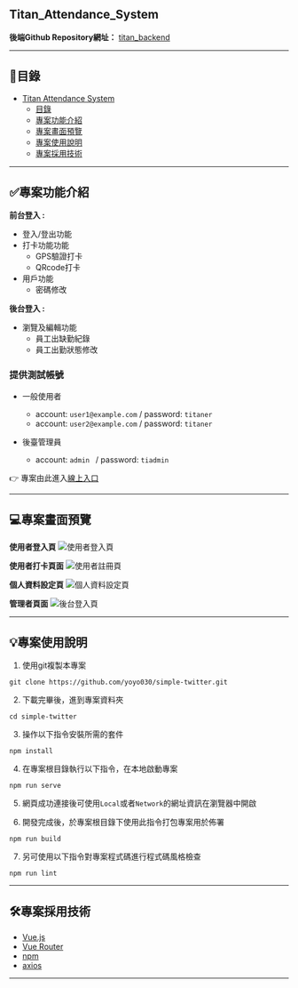 
## Titan_Attendance_System

**後端Github Repository網址：** [titan_backend](https://github.com/Berutorion/titan_backend)


---
## 🔎目錄

- [ Titan Attendance System](#Titan_Attendance_System)
  - [目錄](#目錄)
  - [專案功能介紹](#專案功能介紹)
  - [專案畫面預覽](#專案畫面預覽)
  - [專案使用說明](#專案使用說明)
  - [專案採用技術](#專案採用技術)
---


## ✅專案功能介紹

**前台登入 :**
- 登入/登出功能
- 打卡功能功能
    - GPS驗證打卡
    - QRcode打卡
- 用戶功能
    - 密碼修改
    
**後台登入 :**
- 瀏覽及編輯功能
    - 員工出缺勤紀錄
    - 員工出勤狀態修改
    
### 提供測試帳號

* 一般使用者
    * account: `user1@example.com` / password: `titaner`
    * account: `user2@example.com` / password: `titaner`
    
* 後臺管理員
    * account: `admin ` / password: `tiadmin`

👉 專案由此進入[線上入口](https://berutorion.github.io/titan_frontend/)    

---

## 💻專案畫面預覽



**使用者登入頁**
![使用者登入頁]()

**使用者打卡頁面**
![使用者註冊頁]()

**個人資料設定頁**
![個人資料設定頁]()

**管理者頁面**
![後台登入頁]()


---

## 💡專案使用說明

1. 使用git複製本專案
```
git clone https://github.com/yoyo030/simple-twitter.git
```

2. 下載完畢後，進到專案資料夾
```
cd simple-twitter
```

3. 操作以下指令安裝所需的套件
```
npm install
```

4. 在專案根目錄執行以下指令，在本地啟動專案
```
npm run serve
```
5. 網頁成功連接後可使用`Local`或者`Network`的網址資訊在瀏覽器中開啟


6. 開發完成後，於專案根目錄下使用此指令打包專案用於佈署
```
npm run build
```

7. 另可使用以下指令對專案程式碼進行程式碼風格檢查
```
npm run lint
```

---


## 🛠專案採用技術

- [Vue.js](https://vuejs.org/)
- [Vue Router](https://router.vuejs.org/)
- [npm](https://www.npmjs.com/)
- [axios](https://github.com/axios/axios)




---
